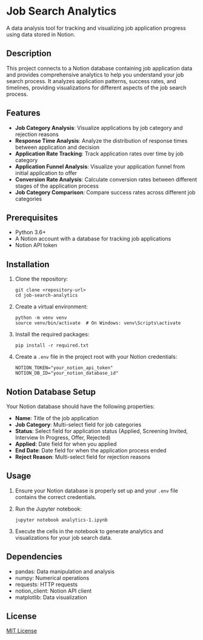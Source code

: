 # Job Search Analytics

A data analysis tool for tracking and visualizing job application progress using data stored in Notion.

## Description

This project connects to a Notion database containing job application data and provides comprehensive analytics to help you understand your job search process. It analyzes application patterns, success rates, and timelines, providing visualizations for different aspects of the job search process.

## Features

- **Job Category Analysis**: Visualize applications by job category and rejection reasons
- **Response Time Analysis**: Analyze the distribution of response times between application and decision
- **Application Rate Tracking**: Track application rates over time by job category
- **Application Funnel Analysis**: Visualize your application funnel from initial application to offer
- **Conversion Rate Analysis**: Calculate conversion rates between different stages of the application process
- **Job Category Comparison**: Compare success rates across different job categories

## Prerequisites

- Python 3.6+
- A Notion account with a database for tracking job applications
- Notion API token

## Installation

1. Clone the repository:
   ```
   git clone <repository-url>
   cd job-search-analytics
   ```

2. Create a virtual environment:
   ```
   python -m venv venv
   source venv/bin/activate  # On Windows: venv\Scripts\activate
   ```

3. Install the required packages:
   ```
   pip install -r required.txt
   ```

4. Create a `.env` file in the project root with your Notion credentials:
   ```
   NOTION_TOKEN="your_notion_api_token"
   NOTION_DB_ID="your_notion_database_id"
   ```

## Notion Database Setup

Your Notion database should have the following properties:
- **Name**: Title of the job application
- **Job Category**: Multi-select field for job categories
- **Status**: Select field for application status (Applied, Screening Invited, Interview In Progress, Offer, Rejected)
- **Applied**: Date field for when you applied
- **End Date**: Date field for when the application process ended
- **Reject Reason**: Multi-select field for rejection reasons

## Usage

1. Ensure your Notion database is properly set up and your `.env` file contains the correct credentials.

2. Run the Jupyter notebook:
   ```
   jupyter notebook analytics-1.ipynb
   ```

3. Execute the cells in the notebook to generate analytics and visualizations for your job search data.

## Dependencies

- pandas: Data manipulation and analysis
- numpy: Numerical operations
- requests: HTTP requests
- notion_client: Notion API client
- matplotlib: Data visualization

## License

[MIT License](LICENSE)